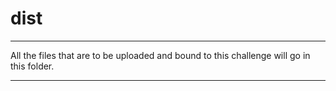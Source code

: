 # dist

---

All the files that are to be uploaded and bound to this challenge will go in this folder.

---
